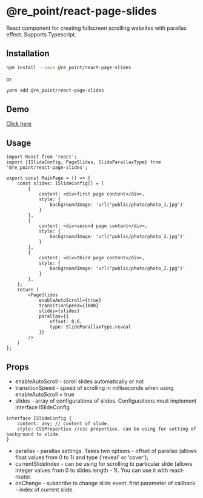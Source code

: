 # @re_point/react-page-slides

React component for creating fullscreen scrolling websites with parallax effect. Supports Typescript.

## Installation

```sh
npm install --save @re_point/react-page-slides
```

or

```sh
yarn add @re_point/react-page-slides
```

## Demo

[Click here](https://wermetal.github.io/react-page-slides/)

## Usage

```
import React from 'react';
import {ISlideConfig, PageSlides, SlideParallaxType} from '@re_point/react-page-slides';

export const MainPage = () => {
    const slides: ISlideConfig[] = [
        {
            content: <div>first page content</div>,
            style: {
                backgroundImage: 'url("public/photo/photo_1.jpg")'
            }
        },
        {
            content: <div>second page content</div>,
            style: {
                backgroundImage: 'url("public/photo/photo_2.jpg")'
            }
        },
        {
            content: <div>third page content</div>,
            style: {
                backgroundImage: 'url("public/photo/photo_2.jpg")'
            }
        },
    ];
    return (
        <PageSlides
            enableAutoScroll={true}
            transitionSpeed={1000}
            slides={slides}
            parallax={{
                offset: 0.6,
                type: SlideParallaxType.reveal
            }}
        />
    )
};
```

## Props

- enableAutoScroll - scroll slides automatically or not
- transitionSpeed - speed of scrolling in milliseconds when using enableAutoScroll = true
- slides - array of configurations of slides. Configurations must implement interface ISlideConfig

```
interface ISlideConfig {
    content: any; // content of slide.
    style: CSSProperties //css properties. can be using for setting of background to slide.
}
```

- parallax - parallax settings. Takes two options - offset of parallax (allows float values from 0 to 1) and type ('reveal' or 'cover');
- currentSlideIndex - can be using for scrolling to particular slide (allows integer values from 0 to slides.length - 1). You can use it with react-router.
- onChange - subscribe to change slide event. first parameter of callback - index of current slide.
